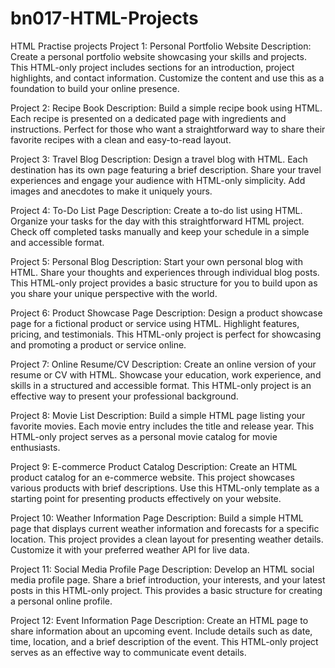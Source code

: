# bn017-HTML-Projects
HTML Practise projects 
Project 1: Personal Portfolio Website
Description:
Create a personal portfolio website showcasing your skills and projects. This HTML-only project includes sections for an introduction, project highlights, and contact information. Customize the content and use this as a foundation to build your online presence.

Project 2: Recipe Book
Description:
Build a simple recipe book using HTML. Each recipe is presented on a dedicated page with ingredients and instructions. Perfect for those who want a straightforward way to share their favorite recipes with a clean and easy-to-read layout.

Project 3: Travel Blog
Description:
Design a travel blog with HTML. Each destination has its own page featuring a brief description. Share your travel experiences and engage your audience with HTML-only simplicity. Add images and anecdotes to make it uniquely yours.

Project 4: To-Do List Page
Description:
Create a to-do list using HTML. Organize your tasks for the day with this straightforward HTML project. Check off completed tasks manually and keep your schedule in a simple and accessible format.

Project 5: Personal Blog
Description:
Start your own personal blog with HTML. Share your thoughts and experiences through individual blog posts. This HTML-only project provides a basic structure for you to build upon as you share your unique perspective with the world.

Project 6: Product Showcase Page
Description:
Design a product showcase page for a fictional product or service using HTML. Highlight features, pricing, and testimonials. This HTML-only project is perfect for showcasing and promoting a product or service online.

Project 7: Online Resume/CV
Description:
Create an online version of your resume or CV with HTML. Showcase your education, work experience, and skills in a structured and accessible format. This HTML-only project is an effective way to present your professional background.

Project 8: Movie List
Description:
Build a simple HTML page listing your favorite movies. Each movie entry includes the title and release year. This HTML-only project serves as a personal movie catalog for movie enthusiasts.

Project 9: E-commerce Product Catalog
Description:
Create an HTML product catalog for an e-commerce website. This project showcases various products with brief descriptions. Use this HTML-only template as a starting point for presenting products effectively on your website.

Project 10: Weather Information Page
Description:
Build a simple HTML page that displays current weather information and forecasts for a specific location. This project provides a clean layout for presenting weather details. Customize it with your preferred weather API for live data.

Project 11: Social Media Profile Page
Description:
Develop an HTML social media profile page. Share a brief introduction, your interests, and your latest posts in this HTML-only project. This provides a basic structure for creating a personal online profile.

Project 12: Event Information Page
Description:
Create an HTML page to share information about an upcoming event. Include details such as date, time, location, and a brief description of the event. This HTML-only project serves as an effective way to communicate event details.
